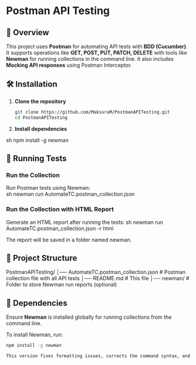 # Postman API Testing

## 📌 Overview  
This project uses **Postman** for automating API tests with **BDD (Cucumber)**. It supports operations like **GET, POST, PUT, PATCH, DELETE** with tools like **Newman** for running collections in the command line. It also includes **Mocking API responses** using Postman Interceptor.

## 🛠 Installation  

1. **Clone the repository**  
   ```sh
   git clone https://github.com/MaksuraM/PostmanAPITesting.git
   cd PostmanAPITesting
2. **Install dependencies**  
   
sh
   npm install -g newman

## 🚀 Running Tests  
### Run the Collection
Run Postman tests using Newman:  
sh
   newman run AutomateTC.postman_collection.json

### Run the Collection with HTML Report
Generate an HTML report after running the tests:
sh
  newman run AutomateTC.postman_collection.json -r html

The report will be saved in a folder named newman.

## 📂 Project Structure

PostmanAPITesting/
│── AutomateTC.postman_collection.json # Postman collection file with all API tests
│── README.md # This file
│── newman/ # Folder to store Newman run reports (optional)


## 📌 Dependencies  
Ensure **Newman** is installed globally for running collections from the command line.  

To install Newman, run:  

```sh
npm install -g newman

This version fixes formatting issues, corrects the command syntax, and removes unnecessary parts. You can now **copy and paste this into your `README.md` file** and push the updated version to GitHub. 🚀

